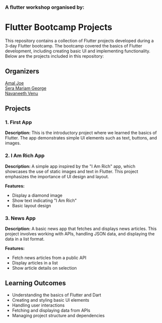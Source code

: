 ### A flutter workshop organised by:<br>


# Flutter Bootcamp Projects

This repository contains a collection of Flutter projects developed during a 3-day Flutter bootcamp. The bootcamp covered the basics of Flutter development, including creating basic UI and implementing functionality. Below are the projects included in this repository:

## Organizers

[Amal Joe](https://github.com/amaljoe)<br>
[Sera Mariam George](https://github.com/seramg)<br>
[Navaneeth Venu](https://github.com/navaneethvenu)<br>

## Projects

### 1. First App
**Description:** 
This is the introductory project where we learned the basics of Flutter. The app demonstrates simple UI elements such as text, buttons, and images.

### 2. I Am Rich App
**Description:** 
A simple app inspired by the "I Am Rich" app, which showcases the use of static images and text in Flutter. This project emphasizes the importance of UI design and layout.

**Features:**
- Display a diamond image
- Show text indicating "I Am Rich"
- Basic layout design

### 3. News App
**Description:** 
A basic news app that fetches and displays news articles. This project involves working with APIs, handling JSON data, and displaying the data in a list format.

**Features:**
- Fetch news articles from a public API
- Display articles in a list
- Show article details on selection

## Learning Outcomes

- Understanding the basics of Flutter and Dart
- Creating and styling basic UI elements
- Handling user interactions
- Fetching and displaying data from APIs
- Managing project structure and dependencies
